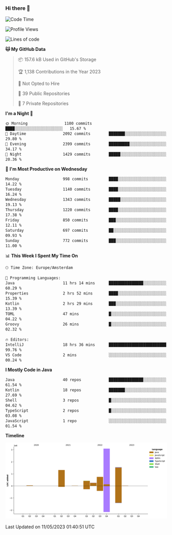 ### Hi there 👋


<!--START_SECTION:waka-->
![Code Time](http://img.shields.io/badge/Code%20Time-3%2C192%20hrs%2037%20mins-blue)

![Profile Views](http://img.shields.io/badge/Profile%20Views-4-blue)

![Lines of code](https://img.shields.io/badge/From%20Hello%20World%20I%27ve%20Written-7.4%20million%20lines%20of%20code-blue)

**🐱 My GitHub Data** 

> 📦 157.6 kB Used in GitHub's Storage 
 > 
> 🏆 1,138 Contributions in the Year 2023
 > 
> 🚫 Not Opted to Hire
 > 
> 📜 39 Public Repositories 
 > 
> 🔑 7 Private Repositories 
 > 
**I'm a Night 🦉** 

```text
🌞 Morning                1100 commits        ████░░░░░░░░░░░░░░░░░░░░░   15.67 % 
🌆 Daytime                2092 commits        ███████░░░░░░░░░░░░░░░░░░   29.80 % 
🌃 Evening                2399 commits        █████████░░░░░░░░░░░░░░░░   34.17 % 
🌙 Night                  1429 commits        █████░░░░░░░░░░░░░░░░░░░░   20.36 % 
```
📅 **I'm Most Productive on Wednesday** 

```text
Monday                   998 commits         ████░░░░░░░░░░░░░░░░░░░░░   14.22 % 
Tuesday                  1140 commits        ████░░░░░░░░░░░░░░░░░░░░░   16.24 % 
Wednesday                1343 commits        █████░░░░░░░░░░░░░░░░░░░░   19.13 % 
Thursday                 1220 commits        ████░░░░░░░░░░░░░░░░░░░░░   17.38 % 
Friday                   850 commits         ███░░░░░░░░░░░░░░░░░░░░░░   12.11 % 
Saturday                 697 commits         ██░░░░░░░░░░░░░░░░░░░░░░░   09.93 % 
Sunday                   772 commits         ███░░░░░░░░░░░░░░░░░░░░░░   11.00 % 
```


📊 **This Week I Spent My Time On** 

```text
🕑︎ Time Zone: Europe/Amsterdam

💬 Programming Languages: 
Java                     11 hrs 14 mins      ███████████████░░░░░░░░░░   60.29 % 
Properties               2 hrs 52 mins       ████░░░░░░░░░░░░░░░░░░░░░   15.39 % 
Kotlin                   2 hrs 29 mins       ███░░░░░░░░░░░░░░░░░░░░░░   13.39 % 
TOML                     47 mins             █░░░░░░░░░░░░░░░░░░░░░░░░   04.22 % 
Groovy                   26 mins             █░░░░░░░░░░░░░░░░░░░░░░░░   02.32 % 

🔥 Editors: 
IntelliJ                 18 hrs 36 mins      █████████████████████████   99.76 % 
VS Code                  2 mins              ░░░░░░░░░░░░░░░░░░░░░░░░░   00.24 % 
```

**I Mostly Code in Java** 

```text
Java                     40 repos            ███████████████░░░░░░░░░░   61.54 % 
Kotlin                   18 repos            ███████░░░░░░░░░░░░░░░░░░   27.69 % 
Shell                    3 repos             █░░░░░░░░░░░░░░░░░░░░░░░░   04.62 % 
TypeScript               2 repos             █░░░░░░░░░░░░░░░░░░░░░░░░   03.08 % 
JavaScript               1 repo              ░░░░░░░░░░░░░░░░░░░░░░░░░   01.54 % 
```



**Timeline**

![Lines of Code chart](https://raw.githubusercontent.com/powercasgamer/powercasgamer/master/assets/bar_graph.png)


 Last Updated on 11/05/2023 01:40:51 UTC
<!--END_SECTION:waka-->
